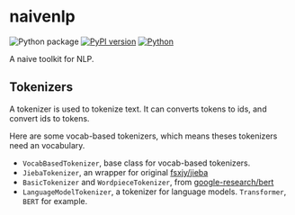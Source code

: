 # naivenlp

![Python package](https://github.com/luozhouyang/naivenlp/workflows/Python%20package/badge.svg)
[![PyPI version](https://badge.fury.io/py/naivenlp.svg)](https://badge.fury.io/py/naivenlp)
[![Python](https://img.shields.io/pypi/pyversions/naivenlp.svg?style=plastic)](https://badge.fury.io/py/naivenlp)


A naive toolkit for NLP.

## Tokenizers

A tokenizer is used to tokenize text. It can converts tokens to ids, and convert ids to tokens.

Here are some vocab-based tokenizers, which means theses tokenizers need an vocabulary.

* `VocabBasedTokenizer`, base class for vocab-based tokenizers.
* `JiebaTokenizer`, an wrapper for original [fsxjy/jieba](https://github.com/fxsjy/jieba)
* `BasicTokenizer` and `WordpieceTokenizer`, from [google-research/bert](https://github.com/google-research/bert)
* `LanguageModelTokenizer`, a tokenizer for language models. `Transformer`, `BERT` for example.


